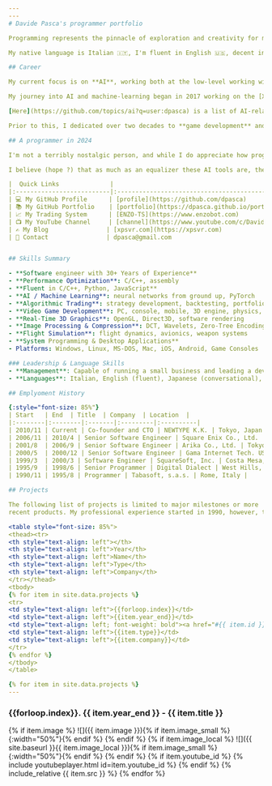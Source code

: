 ```yaml
---
---
# Davide Pasca's programmer portfolio

Programming represents the pinnacle of exploration and creativity for me. I'm deeply involved in R&D, constantly pursuing innovative ideas and technologies. In the years I also found significant satisfaction in developing impactful software, particularly in the realms of gaming and interactive media, used and enjoyed by millions worldwide.

My native language is Italian 🇮🇹, I'm fluent in English 🇺🇸, decent in Japanese 🇯🇵, and I can catch some words in Russian 🇷🇺 and Chinese 🇨🇳.

## Career

My current focus is on **AI**, working both at the low-level working with **C++** and **Python** and **PyTorch**, and at the high level with API interfaces such as **OpenAI's API**.

My journey into AI and machine-learning began in 2017 working on the [XPSVR flight sim](https://dpasca.github.io/portfolio/#xpsvr-experimental-flight-simulator), progressing with the development of [ENZO-TS](https://www.enzobot.com), an **algorithmic trading** system for cryptocurrencies.

[Here](https://github.com/topics/ai?q=user:dpasca) is a list of AI-related projects and experiments I've released as Open Source.

Prior to this, I dedicated over two decades to **game development** and **real-time 3D graphics**, gaining experience in major gaming corporations as well as spearheading projects at my own [development studio](https://oykgames.com).

## A programmer in 2024

I'm not a terribly nostalgic person, and while I do appreciate how programming used to be, I very much welcomed the benefits recently brought by AI tools such as *ChatGPT* and *Copilot*. I've always wished for more time and more brain power to explore and implement many ideas that I had, and these tools are a giant leap in that direction.

I believe (hope ?) that as much as an equalizer these AI tools are, they will continue to work as a force multiplier, expecially for those of us that have extensive experience in software engineering.

|  Quick Links              |                                           |
|:--------------------------|:------------------------------------------|
| 💻 My GitHub Profile      | [profile](https://github.com/dpasca)      |
| 📚 My GitHub Portfolio    | [portfolio](https://dpasca.github.io/portfolio) |
| 📈 My Trading System      | [ENZO-TS](https://www.enzobot.com)        |
| 📺 My YouTube Channel     | [channel](https://www.youtube.com/c/DavidePasca) |
| ✍️ My Blog                | [xpsvr.com](https://xpsvr.com)            |
| 📧 Contact                | dpasca@gmail.com                          |


## Skills Summary

- **Software engineer with 30+ Years of Experience**
- **Performance Optimization**: C/C++, assembly
- **Fluent in C/C++, Python, JavaScript**
- **AI / Machine Learning**: neural networks from ground up, PyTorch
- **Algorithmic Trading**: strategy development, backtesting, portfolio management
- **Video Game Development**: PC, console, mobile, 3D engine, physics, game logic, UI
- **Real-Time 3D Graphics**: OpenGL, Direct3D, software rendering
- **Image Processing & Compression**: DCT, Wavelets, Zero-Tree Encoding
- **Flight Simulation**: flight dynamics, avionics, weapon systems
- **System Programming & Desktop Applications**
- Platforms: Windows, Linux, MS-DOS, Mac, iOS, Android, Game Consoles

### Leadership & Language Skills
- **Management**: Capable of running a small business and leading a development team
- **Languages**: Italian, English (fluent), Japanese (conversational), Russian & Chinese (beginner)

## Emplyoment History

{:style="font-size: 85%"}
| Start   | End  | Title  | Company  | Location  |
|:--------|:--------|:-------|:---------|:----------|
| 2010/11 | Current | Co-founder and CTO | NEWTYPE K.K. | Tokyo, Japan |
| 2006/11 | 2010/4 | Senior Software Engineer | Square Enix Co., Ltd. | Tokyo, Japan |
| 2001/8  | 2006/9 | Senior Software Engineer | Arika Co., Ltd. | Tokyo, Japan |
| 2000/5  | 2000/12 | Senior Software Engineer | Gama Internet Tech. USA, Inc. | Costa Mesa, CA, USA |
| 1999/3  | 2000/3 | Software Engineer | SquareSoft, Inc. | Costa Mesa, CA, USA |
| 1995/9  | 1998/6 | Senior Programmer | Digital Dialect | West Hills, CA, USA |
| 1990/11 | 1995/8 | Programmer | Tabasoft, s.a.s. | Rome, Italy |

## Projects

The following list of projects is limited to major milestones or more
recent products. My professional experience started in 1990, however, the first listed project is from 1994, for the sake of brevity.

<table style="font-size: 85%">
<thead><tr>
<th style="text-align: left"></th>
<th style="text-align: left">Year</th>
<th style="text-align: left">Name</th>
<th style="text-align: left">Type</th>
<th style="text-align: left">Company</th>
</tr></thead>
<tbody>
{% for item in site.data.projects %}
<tr>
<td style="text-align: left">{{forloop.index}}</td>
<td style="text-align: left">{{item.year_end}}</td>
<td style="text-align: left; font-weight: bold"><a href="#{{ item.id }}">{{item.title}}</a></td>
<td style="text-align: left">{{item.type}}</td>
<td style="text-align: left">{{item.company}}</td>
</tr>
{% endfor %}
</tbody>
</table>

{% for item in site.data.projects %}
---
```

<h3 id="{{ item.id }}">{{forloop.index}}. {{ item.year_end }} - {{ item.title }}</h3>
{% if item.image %}
![]({{ item.image }}){% if item.image_small %}{:width="50%"}{% endif %}
{% endif %}
{% if item.image_local %}
![]({{ site.baseurl }}{{ item.image_local }}){% if item.image_small %}{:width="50%"}{% endif %}
{% endif %}
{% if item.youtube_id %}
  {% include youtubeplayer.html id=item.youtube_id %}
{% endif %}
{% include_relative {{ item.src }} %}
{% endfor %}

